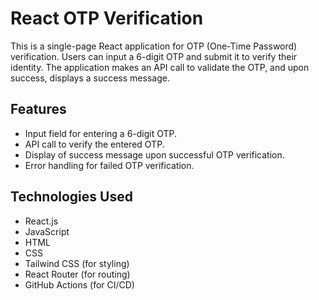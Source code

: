 # React OTP Verification

This is a single-page React application for OTP (One-Time Password) verification. Users can input a 6-digit OTP and submit it to verify their identity. The application makes an API call to validate the OTP, and upon success, displays a success message.

## Features

- Input field for entering a 6-digit OTP.
- API call to verify the entered OTP.
- Display of success message upon successful OTP verification.
- Error handling for failed OTP verification.

## Technologies Used

- React.js
- JavaScript
- HTML
- CSS
- Tailwind CSS (for styling)
- React Router (for routing)
- GitHub Actions (for CI/CD)
